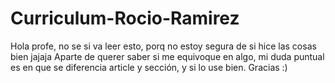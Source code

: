 # Curriculum-Rocio-Ramirez
Hola profe, no se si va leer esto, porq no estoy segura de si hice las cosas bien jajaja
Aparte de querer saber si me equivoque en algo, mi duda puntual es en que se diferencia article y sección, y si lo use bien.
Gracias :)
